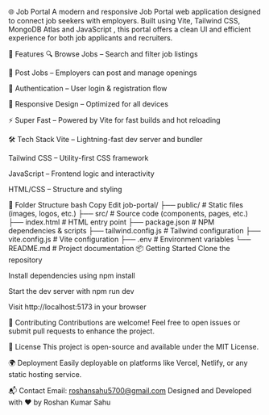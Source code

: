 🌐 Job Portal
A modern and responsive Job Portal web application designed to connect job seekers with employers. Built using Vite, Tailwind CSS, MongoDB Atlas and JavaScript  , this portal offers a clean UI and efficient experience for both job applicants and recruiters.

🚀 Features
🔍 Browse Jobs – Search and filter job listings

🧾 Post Jobs – Employers can post and manage openings

👤 Authentication – User login & registration flow

🎨 Responsive Design – Optimized for all devices

⚡ Super Fast – Powered by Vite for fast builds and hot reloading

🛠️ Tech Stack
Vite – Lightning-fast dev server and bundler

Tailwind CSS – Utility-first CSS framework

JavaScript – Frontend logic and interactivity

HTML/CSS – Structure and styling

📂 Folder Structure
bash
Copy
Edit
job-portal/
├── public/              # Static files (images, logos, etc.)
├── src/                 # Source code (components, pages, etc.)
├── index.html           # HTML entry point
├── package.json         # NPM dependencies & scripts
├── tailwind.config.js   # Tailwind configuration
├── vite.config.js       # Vite configuration
├── .env                 # Environment variables
└── README.md            # Project documentation
📦 Getting Started
Clone the repository

Install dependencies using npm install

Start the dev server with npm run dev

Visit http://localhost:5173 in your browser



🤝 Contributing
Contributions are welcome!
Feel free to open issues or submit pull requests to enhance the project.

📄 License
This project is open-source and available under the MIT License.

🌍 Deployment
Easily deployable on platforms like Vercel, Netlify, or any static hosting service.

📬 Contact
Email: roshansahu5700@gmail.com
Designed and Developed with ❤️ by Roshan Kumar Sahu
